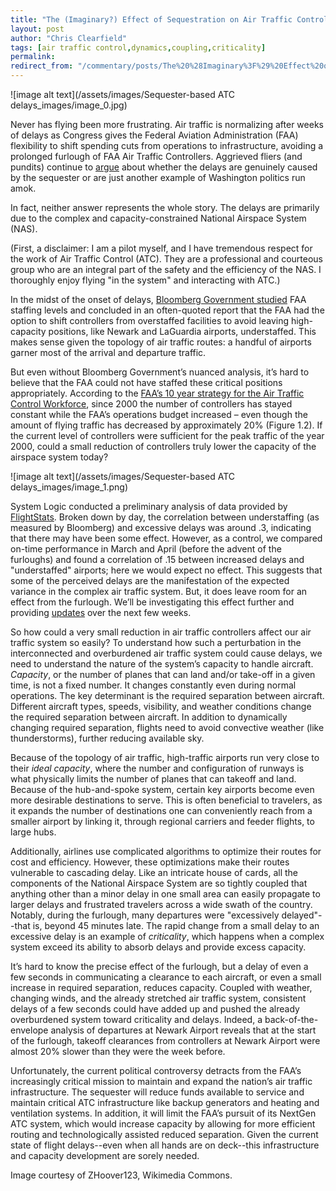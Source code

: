 ```yaml
---
title: "The (Imaginary?) Effect of Sequestration on Air Traffic Control"
layout: post
author: "Chris Clearfield" 
tags: [air traffic control,dynamics,coupling,criticality] 
permalink: 
redirect_from: "/commentary/posts/The%20%28Imaginary%3F%29%20Effect%20of%20Sequestration%20on%20Air%20Traffic%20Control1_Dg/"
---
```


![image alt text](/assets/images/Sequester-based ATC delays_images/image_0.jpg)

Never has flying been more frustrating. Air traffic is normalizing after weeks of delays as Congress gives the Federal Aviation Administration (FAA) flexibility to shift spending cuts from operations to infrastructure, avoiding a prolonged furlough of FAA Air Traffic Controllers. Aggrieved fliers (and pundits) continue to [argue](http://www.theepochtimes.com/n3/35052-behind-air-traffic-delays-sequester-or-politics/) about whether the delays are genuinely caused by the sequester or are just another example of Washington politics run amok.

In fact, neither answer represents the whole story. The delays are primarily due to the complex and capacity-constrained National Airspace System (NAS).

(First, a disclaimer: I am a pilot myself, and I have tremendous respect for the work of Air Traffic Control (ATC). They are a professional and courteous group who are an integral part of the safety and the efficiency of the NAS. I thoroughly enjoy flying "in the system" and interacting with ATC.)

In the midst of the onset of delays, [Bloomberg Government studied](http://about.bgov.com/2013/04/25/faa-has-room-for-furloughs-without-flight-delays-bgov-insight/) FAA staffing levels and concluded in an often-quoted report that the FAA had the option to shift controllers from overstaffed facilities to avoid leaving high-capacity positions, like Newark and LaGuardia airports, understaffed. This makes sense given the topology of air traffic routes: a handful of airports garner most of the arrival and departure traffic. 

But even without Bloomberg Government’s nuanced analysis, it’s hard to believe that the FAA could not have staffed these critical positions appropriately. According to the [FAA’s 10 year strategy for the Air Traffic Control Workforce](http://www.faa.gov/air_traffic/publications/controller_staffing/media/CWP_2012.pdf), since 2000 the number of controllers has stayed constant while the FAA’s operations budget increased – even though the amount of flying traffic has decreased by approximately 20% (Figure 1.2). If the current level of controllers were sufficient for the peak traffic of the year 2000, could a small reduction of controllers truly lower the capacity of the airspace system today? 

![image alt text](/assets/images/Sequester-based ATC delays_images/image_1.png)

System Logic conducted a preliminary analysis of data provided by [FlightStats](http://www.flightstats.com/go/Home/home.do). Broken down by day, the correlation between understaffing (as measured by Bloomberg) and excessive delays was around .3, indicating that there may have been some effect. However, as a control, we compared on-time performance in March and April (before the advent of the furloughs) and found a correlation of .15 between increased delays and "understaffed" airports; here we would expect no effect. This suggests that some of the perceived delays are the manifestation of the expected variance in the complex air traffic system. But, it does leave room for an effect from the furlough. We’ll be investigating this effect further and providing [updates](http://www.system-logic.com/commentary/) over the next few weeks.  

So how could a very small reduction in air traffic controllers affect our air traffic system so easily? To understand how such a perturbation in the interconnected and overburdened air traffic system could cause delays, we need to understand the nature of the system’s capacity to handle aircraft. *Capacity*, or the number of planes that can land and/or take-off in a given time, is not a fixed number. It changes constantly even during normal operations. The key determinant is the required separation between aircraft. Different aircraft types, speeds, visibility, and weather conditions change the required separation between aircraft. In addition to dynamically changing required separation, flights need to avoid convective weather (like thunderstorms), further reducing available sky.

Because of the topology of air traffic, high-traffic airports run very close to their *ideal capacity*, where the number and configuration of runways is what physically limits the number of planes that can takeoff and land. Because of the hub-and-spoke system, certain key airports become even more desirable destinations to serve. This is often beneficial to travelers, as it expands the number of destinations one can conveniently reach from a smaller airport by linking it, through regional carriers and feeder flights, to large hubs. 

Additionally, airlines use complicated algorithms to optimize their routes for cost and efficiency. However, these optimizations make their routes vulnerable to cascading delay. Like an intricate house of cards, all the components of the National Airspace System are so tightly coupled that anything other than a minor delay in one small area can easily propagate to larger delays and frustrated travelers across a wide swath of the country. Notably, during the furlough, many departures were "excessively delayed"--that is, beyond 45 minutes late. The rapid change from a small delay to an excessive delay is an example of *criticality*, which happens when a complex system exceed its ability to absorb delays and provide excess capacity. 

It’s hard to know the precise effect of the furlough, but a delay of even a few seconds in communicating a clearance to each aircraft, or even a small increase in required separation, reduces capacity. Coupled with weather, changing winds, and the already stretched air traffic system, consistent delays of a few seconds could have added up and pushed the already overburdened system toward criticality and delays. Indeed, a back-of-the-envelope analysis of departures at Newark Airport reveals that at the start of the furlough, takeoff clearances from controllers at Newark Airport were almost 20% slower than they were the week before.

Unfortunately, the current political controversy detracts from the FAA’s increasingly critical mission to maintain and expand the nation’s air traffic infrastructure. The sequester will reduce funds available to service and maintain critical ATC infrastructure like backup generators and heating and ventilation systems. In addition, it will limit the FAA’s pursuit of its NextGen ATC system, which would increase capacity by allowing for more efficient routing and technologically assisted reduced separation. Given the current state of flight delays--even when all hands are on deck--this infrastructure and capacity development are sorely needed. 

Image courtesy of ZHoover123, Wikimedia Commons.

